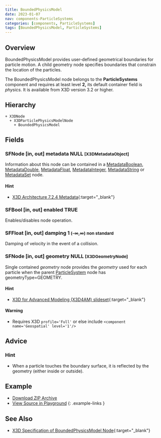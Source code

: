 ```yaml
---
title: BoundedPhysicsModel
date: 2023-01-07
nav: components-ParticleSystems
categories: [components, ParticleSystems]
tags: [BoundedPhysicsModel, ParticleSystems]
---
```

<style>
.post h3 {
  word-spacing: 0.2em;
}
</style>

## Overview

BoundedPhysicsModel provides user-defined geometrical boundaries for particle motion. A child geometry node specifies boundaries that constrain the location of the particles.

The BoundedPhysicsModel node belongs to the **ParticleSystems** component and requires at least level **2,** its default container field is *physics.* It is available from X3D version 3.2 or higher.

## Hierarchy

```
+ X3DNode
  + X3DParticlePhysicsModelNode
    + BoundedPhysicsModel
```

## Fields

### SFNode [in, out] **metadata** NULL <small>[X3DMetadataObject]</small>

Information about this node can be contained in a [MetadataBoolean](/x_ite/components/core/metadataboolean/), [MetadataDouble](/x_ite/components/core/metadatadouble/), [MetadataFloat](/x_ite/components/core/metadatafloat/), [MetadataInteger](/x_ite/components/core/metadatainteger/), [MetadataString](/x_ite/components/core/metadatastring/) or [MetadataSet](/x_ite/components/core/metadataset/) node.

#### Hint

- [X3D Architecture 7.2.4 Metadata](https://www.web3d.org/specifications/X3Dv4/ISO-IEC19775-1v4-IS//Part01/components/core.html#Metadata){:target="_blank"}

### SFBool [in, out] **enabled** TRUE

Enables/disables node operation.

### SFFloat [in, out] **damping** 1 <small>(-∞,∞)</small> <small class="blue">non standard</small>

Damping of velocity in the event of a collision.

### SFNode [in, out] **geometry** NULL <small>[X3DGeometryNode]</small>

Single contained *geometry* node provides the *geometry* used for each particle when the parent [ParticleSystem](/x_ite/components/particlesystems/particlesystem/) node has geometryType=GEOMETRY.

#### Hint

- [X3D for Advanced Modeling (X3D4AM) slideset](https://x3dgraphics.com/slidesets/X3dForAdvancedModeling/GeospatialComponentX3dEarth.pdf){:target="_blank"}

#### Warning

- Requires X3D `profile='Full'` or else include `<component name='Geospatial' level='1'/>`

## Advice

### Hint

- When a particle touches the boundary surface, it is reflected by the geometry (either inside or outside).

## Example

<x3d-canvas src="https://create3000.github.io/media/examples/ParticleSystems/BoundedPhysicsModel/BoundedPhysicsModel.x3d" update="auto"></x3d-canvas>

- [Download ZIP Archive](https://create3000.github.io/media/examples/ParticleSystems/BoundedPhysicsModel/BoundedPhysicsModel.zip)
- [View Source in Playground](/x_ite/playground/?url=https://create3000.github.io/media/examples/ParticleSystems/BoundedPhysicsModel/BoundedPhysicsModel.x3d)
{: .example-links }

## See Also

- [X3D Specification of BoundedPhysicsModel Node](https://www.web3d.org/documents/specifications/19775-1/V4.0/Part01/components/particleSystems.html#BoundedPhysicsModel){:target="_blank"}
